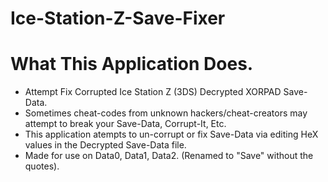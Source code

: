 # Ice-Station-Z-Save-Fixer
# What This Application Does.

- Attempt Fix Corrupted Ice Station Z (3DS) Decrypted XORPAD Save-Data. 
- Sometimes cheat-codes from unknown hackers/cheat-creators may attempt to break your Save-Data, Corrupt-It, Etc.
- This application atempts to un-corrupt or fix Save-Data via editing HeX values in the Decrypted Save-Data file.
- Made for use on Data0, Data1, Data2. (Renamed to "Save" without the quotes).


